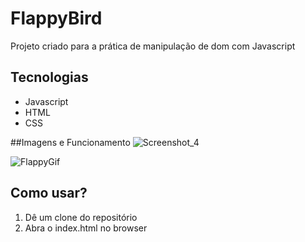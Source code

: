 # FlappyBird
Projeto criado para a prática de manipulação de dom com Javascript

## Tecnologias
- Javascript
- HTML
- CSS

##Imagens e Funcionamento
![Screenshot_4](https://user-images.githubusercontent.com/56945282/84571594-15bdac00-ad8c-11ea-99cc-7b7f0dc7916f.png)

![FlappyGif](https://user-images.githubusercontent.com/56945282/84571666-9086c700-ad8c-11ea-855c-430ae3d999cc.gif)

## Como usar? 
1. Dê um clone do repositório
2. Abra o index.html no browser
